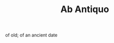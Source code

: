---
title: Ab Antiquo
letter: A
permalink: "/definitions/ab-antiquo.html"
body: of old; of an ancient date
published_at: '2018-07-07'
layout: post
---